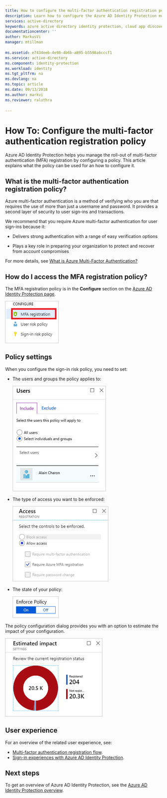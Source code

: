 ```yaml
---
title: How to configure the multi-factor authentication registration policy in Azure Active Directory Identity Protection | Microsoft Docs
description: Learn how to configure the Azure AD Identity Protection multi-factor authentication registration policy.
services: active-directory
keywords: azure active directory identity protection, cloud app discovery, managing applications, security, risk, risk level, vulnerability, security policy
documentationcenter: ''
author: MarkusVi
manager: mtillman

ms.assetid: e7434eeb-4e98-4b6b-a895-b5598a6cccf1
ms.service: active-directory
ms.component: identity-protection
ms.workload: identity
ms.tgt_pltfrm: na
ms.devlang: na
ms.topic: article
ms.date: 09/13/2018
ms.author: markvi
ms.reviewer: raluthra

---
```


# How To: Configure the multi-factor authentication registration policy

Azure AD Identity Protection helps you manage the roll-out of multi-factor authentication (MFA) registration by configuring a policy. This article explains what the policy can be used for an how to configure it.

## What is the multi-factor authentication registration policy?

Azure multi-factor authentication is a method of verifying who you are that requires the use of more than just a username and password. It provides a second layer of security to user sign-ins and transactions.  

We recommend that you require Azure multi-factor authentication for user sign-ins because it:

- Delivers strong authentication with a range of easy verification options

- Plays a key role in preparing your organization to protect and recover from account compromises


For more details, see [What is Azure Multi-Factor Authentication?](../authentication/multi-factor-authentication.md)


## How do I access the MFA registration policy?
   
The MFA registration policy is in the **Configure** section on the [Azure AD Identity Protection page](https://portal.azure.com/#blade/Microsoft_AAD_ProtectionCenter/IdentitySecurityDashboardMenuBlade/SignInPolicy).
   
![MFA policy](./media/howto-mfa-policy/1014.png)




## Policy settings

When you configure the sign-in risk policy, you need to set:

- The users and groups the policy applies to:

    ![Users and groups](./media/howto-mfa-policy/11.png)

- The type of access you want to be enforced:  

    ![Users and groups](./media/howto-mfa-policy/12.png)

- The state of your policy:

    ![Enforce policy](./media/howto-mfa-policy/14.png)


The policy configuration dialog provides you with an option to estimate the impact of your configuration.

![Estimated impact](./media/howto-mfa-policy/15.png)




## User experience


For an overview of the related user experience, see:

* [Multi-factor authentication registration flow](flows.md#multi-factor-authentication-registration).  
* [Sign-in experiences with Azure AD Identity Protection](flows.md).  



## Next steps

To get an overview of Azure AD Identity Protection, see the [Azure AD Identity Protection overview](overview.md).

